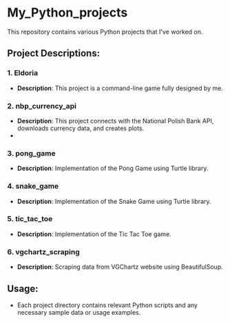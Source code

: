 # My_Python_projects
This repository contains various Python projects that I've worked on.

## Project Descriptions:

### 1. Eldoria
   - **Description**: This project is a command-line game fully designed by me.

### 2. nbp_currency_api
   - **Description**: This project connects with the National Polish Bank API, downloads currency data, and creates plots.
   - 
### 3. pong_game
   - **Description**: Implementation of the Pong Game using Turtle library.

### 4. snake_game
   - **Description**: Implementation of the Snake Game using Turtle library. 

### 5. tic_tac_toe
   - **Description**: Implementation of the Tic Tac Toe game. 

### 6. vgchartz_scraping
   - **Description**: Scraping data from VGChartz website using BeautifulSoup.

## Usage:
   - Each project directory contains relevant Python scripts and any necessary sample data or usage examples.

